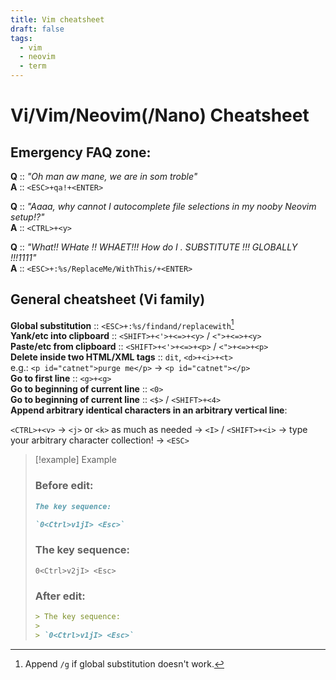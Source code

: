 ```yaml
---
title: Vim cheatsheet
draft: false
tags:
  - vim
  - neovim
  - term
---
```


# Vi/Vim/Neovim(/Nano) Cheatsheet

## Emergency FAQ zone:

**Q** :: *"Oh man aw mane, we  are in som troble"*\
**A** :: `<ESC>+qa!+<ENTER>`

**Q** :: *"Aaaa, why cannot I autocomplete file selections in my nooby Neovim setup!?"*\
**A** :: `<CTRL>+<y>`

**Q** :: *"What!! WHate !! WHAET!!! How do I . SUBSTITUTE !!! GLOBALLY !!!1111"*\
**A** :: `<ESC>+:%s/ReplaceMe/WithThis/+<ENTER>`

## General cheatsheet (Vi family)

**Global substitution** :: `<ESC>+:%s/findand/replacewith`[^1]\
**Yank/etc into clipboard** :: `<SHIFT>+<'>+<=>+<y>` / `<">+<=>+<y>`\
**Paste/etc from clipboard** :: `<SHIFT>+<'>+<=>+<p>` / `<">+<=>+<p>`\
**Delete inside two HTML/XML tags** :: `dit`, `<d>+<i>+<t>`\
  e.g.: `<p id="catnet">purge me</p>` -> `<p id="catnet"></p>`\
**Go to first line** :: `<g>+<g>`\
**Go to beginning of current line** :: `<0>`\
**Go to beginning of current line** :: `<$>` / `<SHIFT>+<4>`\
**Append arbitrary identical characters in an arbitrary vertical line**:

`<CTRL>+<v>` -> `<j>` or `<k>` as much as needed -> `<I>` / `<SHIFT>+<i>` -> type your arbitrary character collection! -> `<ESC>`

> [!example] Example
> 
> ### Before edit:
> ```md
> The key sequence:
> 
> `0<Ctrl>v1jI> <Esc>`
> ```
>
> ### The key sequence:
> 
> `0<Ctrl>v2jI> <Esc>`
> 
> ### After edit:
> ```markdown
> > The key sequence:
> > 
> > `0<Ctrl>v1jI> <Esc>`
> ```


[^1]: Append `/g` if global substitution doesn't work.
